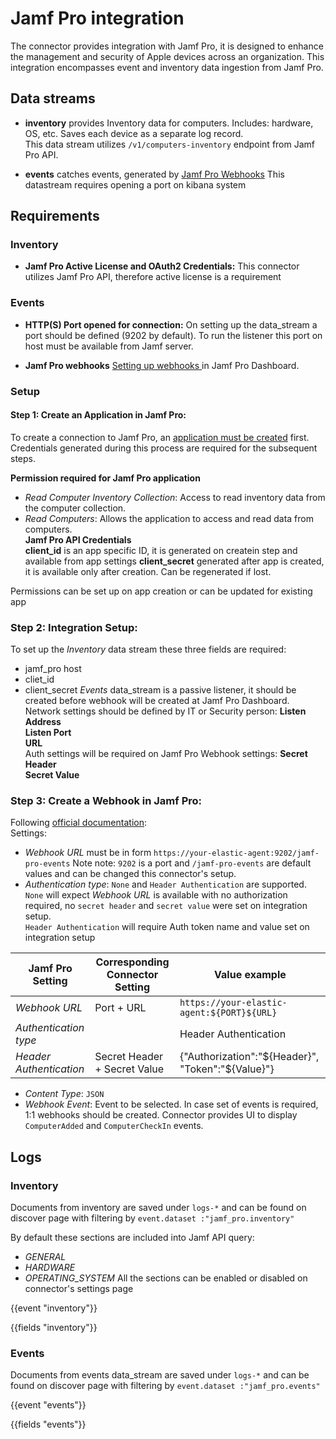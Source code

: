                             
# Jamf Pro integration
The connector provides integration with Jamf Pro, it is designed to enhance the management and security of Apple devices across an organization. 
This integration encompasses event and inventory data ingestion from Jamf Pro.


## Data streams

 * __inventory__ provides Inventory data for computers. Includes: hardware, OS, etc. Saves each device as a separate log record.  
 This data stream utilizes `/v1/computers-inventory` endpoint from Jamf Pro API.

* __events__ catches events, generated by [Jamf Pro Webhooks](https://developer.jamf.com/developer-guide/docs/webhooks) This datastream requires opening a port on kibana system


## Requirements

### Inventory

* __Jamf Pro Active License and OAuth2 Credentials:__
This connector utilizes Jamf Pro API, therefore active license is a requirement

### Events

* __HTTP(S) Port opened for connection:__ On setting up the data_stream a port should be defined (9202 by default). To run the listener this port on host must be available from Jamf server.

* __Jamf Pro webhooks__ 
[Setting up webhooks ](https://learn.jamf.com/en-US/bundle/jamf-pro-documentation-current/page/Webhooks.html) in Jamf Pro Dashboard.


### Setup

#### Step 1: Create an Application in Jamf Pro:

To create a connection to Jamf Pro, an [application must be created](https://learn.jamf.com/en-US/bundle/jamf-pro-documentation-current/page/API_Roles_and_Clients.html) first. 
Credentials generated during this process are required for the subsequent steps.

__Permission required for Jamf Pro application__  
- _Read Computer Inventory Collection_: Access to read inventory data from the computer collection.
- _Read Computers_: Allows the application to access and read data from computers.  
__Jamf Pro API Credentials__  
**client_id** is an app specific ID, it is generated on createin step and available from app settings
**client_secret** generated after app is created, it is available only after creation. Can be regenerated if lost.

Permissions can be set up on app creation or can be updated for existing app

### Step 2: Integration Setup:
To set up the *Inventory* data stream these three fields are required:
- jamf_pro host
- cliet_id
- client_secret
*Events* data_stream is a passive listener, it should be created before webhook will be created at Jamf Pro Dashboard.  
Network settings should be defined by IT or Security person:
**Listen Address**  
**Listen Port**  
**URL**  
Auth settings will be required on Jamf Pro Webhook settings:
**Secret Header**  
**Secret Value**  

### Step 3: Create a Webhook in Jamf Pro:
Following [official documentation](https://learn.jamf.com/en-US/bundle/jamf-pro-documentation-current/page/Webhooks.html):  
Settings:  
* _Webhook URL_ must be in form `https://your-elastic-agent:9202/jamf-pro-events` Note note: `9202` is a port and `/jamf-pro-events` are default values and can be changed this connector's setup. 
* _Authentication type_: `None` and `Header Authentication` are supported.  
`None` will expect _Webhook URL_ is available with no authorization required, no `secret header` and `secret value` were set on integration setup.  
`Header Authentication` will require Auth token name and value set on integration setup

| Jamf Pro Setting        | Corresponding Connector Setting | Value example                                     |
|-------------------------|---------------------------------|---------------------------------------------------|
| _Webhook URL_           | Port + URL                      | `https://your-elastic-agent:${PORT}${URL}`        |
| _Authentication type_   |                                 | Header Authentication                             |
| _Header Authentication_ | Secret Header + Secret Value    | {"Authorization":"${Header}", "Token":"${Value}"} |

* _Content Type_: `JSON`
* _Webhook Event_: Event to be selected. In case set of events is required, 1:1 webhooks should be created.
Connector provides UI to display `ComputerAdded` and `ComputerCheckIn` events.


## Logs

### Inventory
Documents from inventory are saved under `logs-*` and can be found on discover page with filtering by `event.dataset :"jamf_pro.inventory"`

By default these sections are included into Jamf API query:
 - _GENERAL_
 - _HARDWARE_
 - _OPERATING_SYSTEM_
All the sections can be enabled or disabled on connector's settings page

{{event "inventory"}}

{{fields "inventory"}}

### Events
Documents from events data_stream are saved under `logs-*` and can be found on discover page with filtering by `event.dataset :"jamf_pro.events"`

{{event "events"}}

{{fields "events"}}